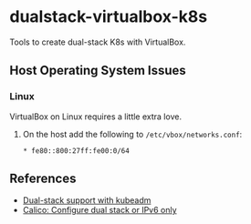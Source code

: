 # dualstack-virtualbox-k8s
Tools to create dual-stack K8s with VirtualBox.

## Host Operating System Issues

### Linux

VirtualBox on Linux requires a little extra love.

1. On the host add the following to `/etc/vbox/networks.conf`:
  
   ```shell
   * fe80::800:27ff:fe00:0/64
   ```

## References

* [Dual-stack support with kubeadm](https://kubernetes.io/docs/setup/production-environment/tools/kubeadm/dual-stack-support/)
* [Calico: Configure dual stack or IPv6 only](https://projectcalico.docs.tigera.io/networking/ipv6)